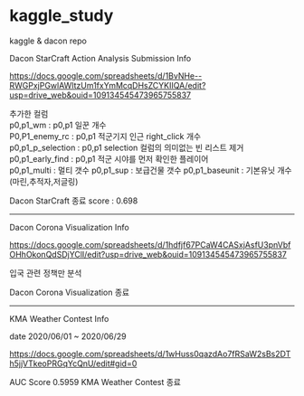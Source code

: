 # kaggle_study
kaggle & dacon repo

Dacon StarCraft Action Analysis Submission Info

https://docs.google.com/spreadsheets/d/1BvNHe--RWGPxjPGwlAWltzUm1fxYmMcqDHsZCYKIIQA/edit?usp=drive_web&ouid=109134545473965755837

추가한 컬럼  
 p0,p1_wm : p0,p1 일꾼 개수  
 P0,P1_enemy_rc : p0,p1 적군기지 인근 right_click 개수  
 p0,p1_p_selection : p0,p1 selection 컬럼의 의미없는 빈 리스트 제거  
 p0,p1_early_find : p0,p1 적군 시야를 먼저 확인한 플레이어  
 p0,p1_multi : 멀티 갯수
 p0,p1_sup : 보급건물 갯수
 p0,p1_baseunit : 기본유닛 개수 (마린,추적자,저글링)
 
Dacon StarCraft 종료 score : 0.698  

----------------------------------------------------------------------------------------------------------------------  


Dacon Corona Visualization Info

https://docs.google.com/spreadsheets/d/1hdfjf67PCaW4CASxjAsfU3pnVbfOHhOkonQdSDjYClI/edit?usp=drive_web&ouid=109134545473965755837

입국 관련 정책만 분석

Dacon Corona Visualization 종료  

----------------------------------------------------------------------------------------------------------------------  
    
KMA Weather Contest Info

date 
2020/06/01 ~ 2020/06/29 

https://docs.google.com/spreadsheets/d/1wHuss0qazdAo7fRSaW2sBs2DTh5jjVTkeoPRGqYcQnU/edit#gid=0   

AUC Score 0.5959
KMA Weather Contest 종료


